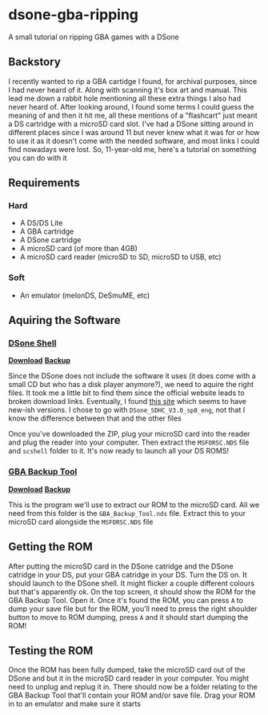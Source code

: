 # dsone-gba-ripping
A small tutorial on ripping GBA games with a DSone

## Backstory
I recently wanted to rip a GBA cartidge I found, for archival purposes, since I had never heard of it. Along with scanning it's box art and manual. This lead me down a rabbit hole mentioning all these extra things I also had never heard of. After looking around, I found some terms I could guess the meaning of and then it hit me, all these mentions of a "flashcart" just meant a DS cartridge with a microSD card slot. I've had a DSone sitting around in different places since I was around 11 but never knew what it was for or how to use it as it doesn't come with the needed software, and most links I could find nowadays were lost. So, 11-year-old me, here's a tutorial on something you can do with it

## Requirements
### Hard
- A DS/DS Lite
- A GBA cartridge
- A DSone cartridge
- A microSD card (of more than 4GB)
- A microSD card reader (microSD to SD, microSD to USB, etc)
### Soft
- An emulator (melonDS, DeSmuME, etc)

## Aquiring the Software
### [DSone Shell](http://eng.supercard.sc/manual/dsone/evolution/download.htm)
[**Download**](http://down.supercard.sc/download/DSone_SDHC_V3.0_sp8_eng.zip)
[**Backup**](https://archive.org/details/DSone_SDHC_V3.0_sp8_eng)

Since the DSone does not include the software it uses (it does come with a small CD but who has a disk player anymore?), we need to aquire the right files. It took me a little bit to find them since the official website leads to broken download links. Eventually, I found [this site](http://down.supercard.sc/download/) which seems to have new-ish versions. I chose to go with `DSone_SDHC_V3.0_sp8_eng`, not that I know the difference between that and the other files

Once you've downloaded the ZIP, plug your microSD card into the reader and plug the reader into your computer. Then extract the `MSFORSC.NDS` file and `scshell` folder to it. It's now ready to launch all your DS ROMS!

### [GBA Backup Tool](https://www.gamebrew.org/wiki/GBA_Backup_Tool)
[**Download**](https://projectpokemon.org/home/applications/core/interface/file/attachment.php?id=48516)
[**Backup**](https://archive.org/details/gba-backup-tool)

This is the program we'll use to extract our ROM to the microSD card. All we need from this folder is the `GBA_Backup_Tool.nds` file. Extract this to your microSD card alongside the `MSFORSC.NDS` file

## Getting the ROM
After putting the microSD card in the DSone catridge and the DSone catridge in your DS, put your GBA catridge in your DS. Turn the DS on. It should launch to the DSone shell. It might flicker a couple different colours but that's apparently ok. On the top screen, it should show the ROM for the GBA Backup Tool. Open it. Once it's found the ROM, you can press `A` to dump your save file but for the ROM, you'll need to press the right shoulder button to move to ROM dumping, press `A` and it should start dumping the ROM!

## Testing the ROM
Once the ROM has been fully dumped, take the microSD card out of the DSone and but it in the microSD card reader in your computer. You might need to unplug and replug it in. There should now be a folder relating to the GBA Backup Tool that'll contain your ROM and/or save file. Drag your ROM in to an emulator and make sure it starts
